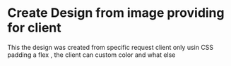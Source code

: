# Create Design  from image providing for client

This the design was created from specific request client only usin CSS padding a flex ,  the client can custom color and what else

